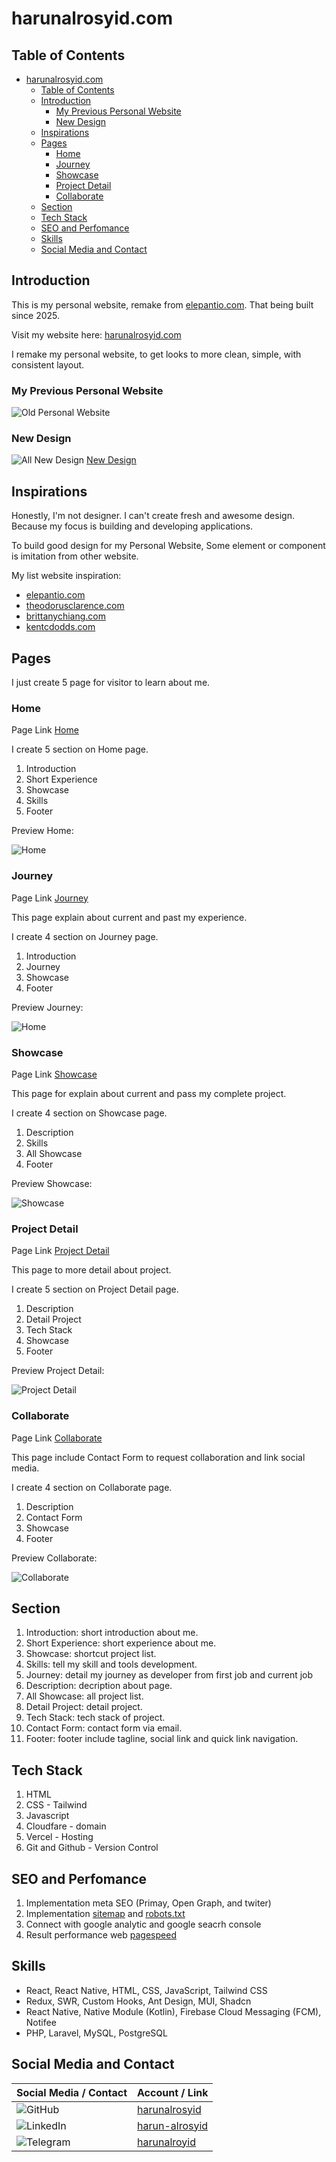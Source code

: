 # harunalrosyid.com

## Table of Contents

- [harunalrosyid.com](#harunalrosyidcom)
  - [Table of Contents](#table-of-contents)
  - [Introduction](#introduction)
    - [My Previous Personal Website](#my-previous-personal-website)
    - [New Design](#new-design)
  - [Inspirations](#inspirations)
  - [Pages](#pages)
    - [Home](#home)
    - [Journey](#journey)
    - [Showcase](#showcase)
    - [Project Detail](#project-detail)
    - [Collaborate](#collaborate)
  - [Section](#section)
  - [Tech Stack](#tech-stack)
  - [SEO and Perfomance](#seo-and-perfomance)
  - [Skills](#skills)
  - [Social Media and Contact](#social-media-and-contact)

## Introduction

This is my personal website, remake from [elepantio.com](https://elepantio.com).
That being built since 2025.

Visit my website here: [harunalrosyid.com](https://harunalrosyid.com)

I remake my personal website, to get looks to more clean, simple, with consistent layout.

### My Previous Personal Website

![Old Personal Website](assets/pages/old-design.png)

### New Design

![All New Design](assets/pages/all-new-design.jpg)
[New Design](https://www.figma.com/design/U6Vze8AcafWxPuqRxNHhwa/harunalrosyid.com?node-id=0-1&p=f&t=wARenaSJuCC4mh4G-0)

## Inspirations

Honestly, I'm not designer. I can't create fresh and awesome design. Because my focus is building and developing applications.

To build good design for my Personal Website, Some element or component is imitation from other website.

My list website inspiration:

- [elepantio.com](https://elepantio.com)
- [theodorusclarence.com](https://theodorusclarence.com)
- [brittanychiang.com](https://brittanychiang.com)
- [kentcdodds.com](https://kentcdodds.com)

## Pages

I just create 5 page for visitor to learn about me.

### Home

Page Link [Home](https://harunalrosyid.com)

I create 5 section on Home page.

1. Introduction
2. Short Experience
3. Showcase
4. Skills
5. Footer

Preview Home:

![Home](assets/pages/home.jpg)

### Journey

Page Link [Journey](https://harunalrosyid.com/journey)

This page explain about current and past my experience.

I create 4 section on Journey page.

1. Introduction
2. Journey
3. Showcase
4. Footer

Preview Journey:

![Home](assets/pages/journey.jpg)

### Showcase

Page Link [Showcase](https://harunalrosyid.com/showcase)

This page for explain about current and pass my complete project.

I create 4 section on Showcase page.

1. Description
2. Skills
3. All Showcase
4. Footer

Preview Showcase:

![Showcase](assets/pages/showcase.jpg)

### Project Detail

Page Link [Project Detail](https://harunalrosyid.com)

This page to more detail about project.

I create 5 section on Project Detail page.

1. Description
2. Detail Project
3. Tech Stack
4. Showcase
5. Footer

Preview Project Detail:

![Project Detail](assets/pages/project-detail.jpg)

### Collaborate

Page Link [Collaborate](https://harunalrosyid.com/collaborate)

This page include Contact Form to request collaboration and link social media.

I create 4 section on Collaborate page.

1. Description
2. Contact Form
3. Showcase
4. Footer

Preview Collaborate:

![Collaborate](assets/pages/collaborate.jpg)

## Section

1. Introduction: short introduction about me.
2. Short Experience: short experience about me.
3. Showcase: shortcut project list.
4. Skills: tell my skill and tools development.
5. Journey: detail my journey as developer from first job and current job
6. Description: decription about page.
7. All Showcase: all project list.
8. Detail Project: detail project.
9. Tech Stack: tech stack of project.
10. Contact Form: contact form via email.
11. Footer: footer include tagline, social link and quick link navigation.


## Tech Stack
1. HTML
2. CSS - Tailwind
3. Javascript
4. Cloudfare - domain
5. Vercel - Hosting
6. Git and Github - Version Control

## SEO and Perfomance
1. Implementation meta SEO (Primay, Open Graph, and twiter)
2. Implementation [sitemap](https://harunalrosyid.com/sitemap.xml) and [robots.txt](https://www.harunalrosyid.com/robots.txt)
3. Connect with google analytic and google seacrh console
4. Result performance web [pagespeed](https://pagespeed.web.dev/analysis/https-harunalrosyid-com/tdn0zs2779?utm_source=search_console&form_factor=desktop&hl=en)

## Skills

- React, React Native, HTML, CSS, JavaScript, Tailwind CSS
- Redux, SWR, Custom Hooks, Ant Design, MUI, Shadcn
- React Native, Native Module (Kotlin), Firebase Cloud Messaging (FCM), Notifee
- PHP, Laravel, MySQL, PostgreSQL

## Social Media and Contact

| Social Media / Contact                                                                                      | Account / Link                                                |
| :---------------------------------------------------------------------------------------------------------- | :------------------------------------------------------------ |
| ![GitHub](https://img.shields.io/badge/GitHub-100000?style=for-the-badge&logo=github&logoColor=white)       | [harunalrosyid](https://github.com/harunalrosyid)             |
| ![LinkedIn](https://img.shields.io/badge/LinkedIn-0077B5?style=for-the-badge&logo=linkedin&logoColor=white) | [harun-alrosyid](https://www.linkedin.com/in/harun-alrosyid/) |
| ![Telegram](https://img.shields.io/badge/Telegram-2CA5E0?style=for-the-badge&logo=telegram&logoColor=white) | [harunalroyid ](https://t.me/harunalroyid)                    |
